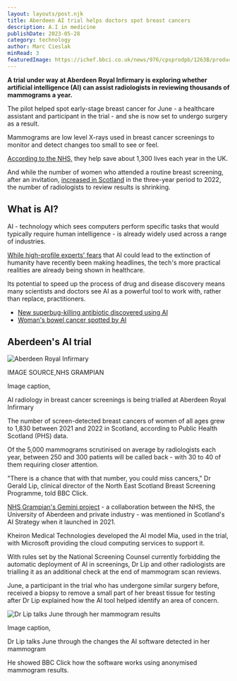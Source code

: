 ```yaml
---
layout: layouts/post.njk
title: Aberdeen AI trial helps doctors spot breast cancers
description: A.I in medicine
publishDate: 2023-05-28
category: technology
author: Marc Cieslak
minRead: 3
featuredImage: https://ichef.bbci.co.uk/news/976/cpsprodpb/1263B/production/_130032357_gettyimages-838190946.jpg.webp
---
```


<!--StartFragment-->

**A trial under way at Aberdeen Royal Infirmary is exploring whether artificial intelligence (AI) can assist radiologists in reviewing thousands of mammograms a year.**

The pilot helped spot early-stage breast cancer for June - a healthcare assistant and participant in the trial - and she is now set to undergo surgery as a result.

Mammograms are low level X-rays used in breast cancer screenings to monitor and detect changes too small to see or feel.

[According to the NHS,](https://www.nhs.uk/conditions/breast-screening-mammogram/how-to-decide-if-you-want-breast-screening/) they help save about 1,300 lives each year in the UK.

And while the number of women who attended a routine breast screening, after an invitation, [increased in Scotland](https://www.publichealthscotland.scot/publications/scottish-breast-screening-programme-statistics/scottish-breast-screening-programme-statistics-annual-update-to-31-march-2022/) in the three-year period to 2022, the number of radiologists to review results is shrinking.

## What is AI?

AI - technology which sees computers perform specific tasks that would typically require human intelligence - is already widely used across a range of industries.

[While high-profile experts' fears](https://www.bbc.co.uk/news/uk-65746524) that AI could lead to the extinction of humanity have recently been making headlines, the tech's more practical realities are already being shown in healthcare.

Its potential to speed up the process of drug and disease discovery means many scientists and doctors see AI as a powerful tool to work with, rather than replace, practitioners.

-   [New superbug-killing antibiotic discovered using AI](https://www.bbc.co.uk/news/health-65709834)
-   [Woman's bowel cancer spotted by AI](https://www.bbc.co.uk/news/uk-england-tyne-65336477)

## Aberdeen's AI trial

![Aberdeen Royal Infirmary](https://ichef.bbci.co.uk/news/976/cpsprodpb/0661/production/_130033610_ext.aberdeenroyalinfirmary.jpg)

IMAGE SOURCE,NHS GRAMPIAN

Image caption,

AI radiology in breast cancer screenings is being trialled at Aberdeen Royal Infirmary

The number of screen-detected breast cancers of women of all ages grew to 1,830 between 2021 and 2022 in Scotland, according to Public Health Scotland (PHS) data.

Of the 5,000 mammograms scrutinised on average by radiologists each year, between 250 and 300 patients will be called back - with 30 to 40 of them requiring closer attention.

"There is a chance that with that number, you could miss cancers," Dr Gerald Lip, clinical director of the North East Scotland Breast Screening Programme, told BBC Click.

[NHS Grampian's Gemini project](https://www.nhsgrampian.org/about-us/innovation-hub/projects/gemini/) - a collaboration between the NHS, the University of Aberdeen and private industry - was mentioned in Scotland's AI Strategy when it launched in 2021.

Kheiron Medical Technologies developed the AI model Mia, used in the trial, with Microsoft providing the cloud computing services to support it.

With rules set by the National Screening Counsel currently forbidding the automatic deployment of AI in screenings, Dr Lip and other radiologists are trialling it as an additional check at the end of mammogram scan reviews.

June, a participant in the trial who has undergone similar surgery before, received a biopsy to remove a small part of her breast tissue for testing after Dr Lip explained how the AI tool helped identify an area of concern.

![Dr Lip talks June through her mammogram results](https://ichef.bbci.co.uk/news/976/cpsprodpb/A6A7/production/_130036624_screenshot2023-06-08153504.png)

Image caption,

Dr Lip talks June through the changes the AI software detected in her mammogram

He showed BBC Click how the software works using anonymised mammogram results.

